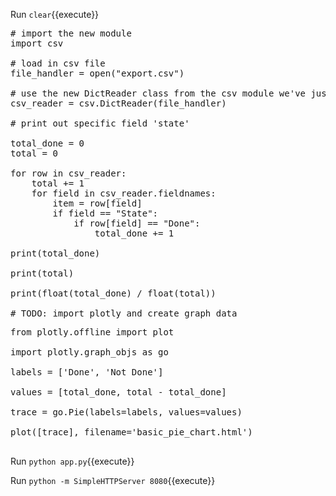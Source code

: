 Run `clear`{{execute}}
<pre class="file" data-filename="app.py" data-target="replace">
# import the new module
import csv

# load in csv file
file_handler = open("export.csv")

# use the new DictReader class from the csv module we've just read about
csv_reader = csv.DictReader(file_handler)

# print out specific field 'state'

total_done = 0
total = 0

for row in csv_reader:
    total += 1
    for field in csv_reader.fieldnames:
        item = row[field]
        if field == "State":
            if row[field] == "Done":
                total_done += 1

print(total_done)

print(total)

print(float(total_done) / float(total))

# TODO: import plotly and create graph data
</pre>

<pre class="file" data-filename="app.py" data-target="insert" data-marker="# TODO: import plotly and create graph data">
from plotly.offline import plot

import plotly.graph_objs as go

labels = ['Done', 'Not Done']

values = [total_done, total - total_done]

trace = go.Pie(labels=labels, values=values)

plot([trace], filename='basic_pie_chart.html')

</pre>

Run `python app.py`{{execute}}

Run `python -m SimpleHTTPServer 8080`{{execute}}
